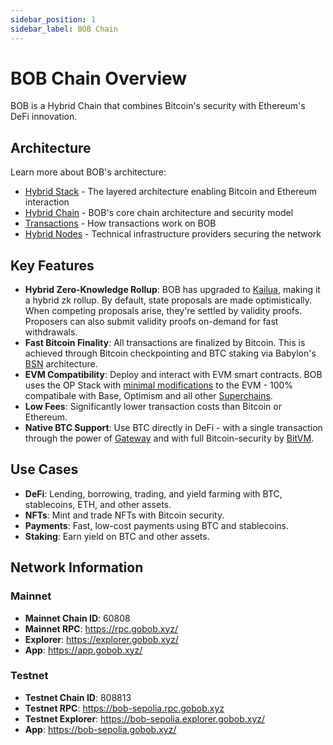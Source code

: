 ```yaml
---
sidebar_position: 1
sidebar_label: BOB Chain
---
```


# BOB Chain Overview

BOB is a Hybrid Chain that combines Bitcoin's security with Ethereum's DeFi innovation.

## Architecture

Learn more about BOB's architecture:
- [Hybrid Stack](./stack-overview) - The layered architecture enabling Bitcoin and Ethereum interaction
- [Hybrid Chain](./hybrid-chain) - BOB's core chain architecture and security model
- [Transactions](./transactions) - How transactions work on BOB
- [Hybrid Nodes](./hybrid-nodes) - Technical infrastructure providers securing the network

## Key Features

- **Hybrid Zero-Knowledge Rollup**: BOB has upgraded to [Kailua](https://risczero.com/op-kailua), making it a hybrid zk rollup. By default, state proposals are made optimistically. When competing proposals arise, they're settled by validity proofs. Proposers can also submit validity proofs on-demand for fast withdrawals.
- **Fast Bitcoin Finality**: All transactions are finalized by Bitcoin. This is achieved through Bitcoin checkpointing and BTC staking via Babylon's [BSN](https://docs.babylonlabs.io/guides/overview/bitcoin_secured_networks/) architecture.
- **EVM Compatibility**: Deploy and interact with EVM smart contracts. BOB uses the OP Stack with [minimal modifications](https://op-geth.optimism.io/) to the EVM - 100% compatibale with Base, Optimism and all other [Superchains](https://docs.optimism.io/superchain/superchain-explainer).
- **Low Fees**: Significantly lower transaction costs than Bitcoin or Ethereum.
- **Native BTC Support**: Use BTC directly in DeFi - with a single transaction through the power of [Gateway](/docs/gateway) and with full Bitcoin-security by [BitVM](/docs/bitvm).

## Use Cases

- **DeFi**: Lending, borrowing, trading, and yield farming with BTC, stablecoins, ETH, and other assets.
- **NFTs**: Mint and trade NFTs with Bitcoin security.
- **Payments**: Fast, low-cost payments using BTC and stablecoins.
- **Staking**: Earn yield on BTC and other assets.

## Network Information

### Mainnet

- **Mainnet Chain ID**: 60808
- **Mainnet RPC**: https://rpc.gobob.xyz/
- **Explorer**: https://explorer.gobob.xyz/
- **App**: https://app.gobob.xyz/

### Testnet

- **Testnet Chain ID**: 808813
- **Testnet RPC**: https://bob-sepolia.rpc.gobob.xyz
- **Testnet Explorer**: https://bob-sepolia.explorer.gobob.xyz/
- **App**: https://bob-sepolia.gobob.xyz/
